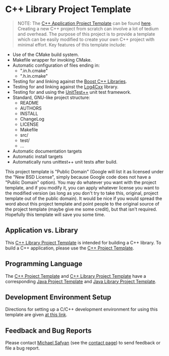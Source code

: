 # C++ Library Project Template #
> NOTE: The [C++ Application Project Template](http://code.google.com/p/cpp-project-template/) can be found [here](http://code.google.com/p/cpp-project-template/).
Creating a new C++ project from scratch can involve a lot of tedium and overhead. The purpose of this project is to provide a template which can be easily modified to create your own C++ project with minimal effort. Key features of this template include:
  * Use of the CMake build system.
  * Makefile wrapper for invoking CMake.
  * Automatic configuration of files ending in:
    * ".in.h.cmake"
    * ".h.in.cmake"
  * Testing for and linking against the [Boost C++ Libraries](http://www.boost.org/).
  * Testing for and linking against the [Log4Cxx](http://logging.apache.org/log4cxx/) library.
  * Testing for and using the [UnitTest++](http://unittest-cpp.sourceforge.net/) unit test framework.
  * Standard, GNU-like project structure:
    * README
    * AUTHORS
    * INSTALL
    * ChangeLog
    * LICENSE
    * Makefile
    * src/
    * test/
    * ...
  * Automatic documentation targets
  * Automatic install targets
  * Automatically runs unittest++ unit tests after build.

This project template is "Public Domain" (Google will list it as licensed under the "New BSD License", simply because Google code does not have a "Public Domain" option). You may do whatever you want with the project template, and if you modify it, you can apply whatever license you want to the modified version (as long as you don't try to take this, original, project template out of the public domain). It would be nice if you would spread the word about this project template and point people to the original source of the project template (maybe give me some credit), but that isn't required. Hopefully this template will save you some time.

## Application vs. Library ##
This [C++ Library Project Template](http://code.google.com/p/cpp-library-project-template/) is intended for building a C++ library. To build a C++ application, please use the [C++ Project Template](http://code.google.com/p/cpp-project-template/).

## Programming Language ##
The [C++ Project Template](http://code.google.com/p/cpp-project-template/) and [C++ Library Project Template](http://code.google.com/p/cpp-library-project-template/) have a corresponding [Java Project Template](http://code.google.com/p/java-project-template/) and [Java Library Project Template](http://code.google.com/p/java-library-project-template/).

## Development Environment Setup ##
Directions for setting up a C/C++ development environment for using this template are given [at this link](http://code.google.com/p/cpp-project-template/wiki/DevelopmentEnvironmentSetup).

## Feedback and Bug Reports ##
Please contact [Michael Safyan](http://sites.google.com/site/michaelsafyan/) (see the [contact page](http://sites.google.com/site/michaelsafyan/contact)) to send feedback or file a bug report.